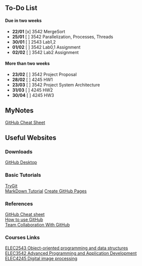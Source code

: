 
## To-Do List
#### Due in two weeks
- **22/01** [x] 3542 MergeSort
- **25/01** [ ] 3542 Parallelization, Processes, Threads 
- **30/01** [ ] 2543 Lab1,2
- **01/02** [ ] 3542 Lab0,1 Assignment
- **02/02** [ ] 3542 Lab2 Assignment

#### More than two weeks
- **23/02** [ ] 3542 Project Proposal
- **28/02** [ ] 4245 HW1
- **23/03** [ ] 3542 Project System Architecture
- **31/03** [ ] 4245 HW2
- **30/04** [ ] 4245 HW3
## MyNotes
[GitHub Cheat Sheet](GitHubCheatSheet.md)

## Useful Websites
### Downloads
[GitHub Desktop](https://desktop.github.com/)
### Basic Tutorials
[TryGit](https://try.github.io/levels/1/challenges/1)  
[MarkDown Tutorial](https://www.markdowntutorial.com/lesson/1/)
[Create GitHub Pages](http://www.cnblogs.com/purediy/archive/2013/03/07/2948892.html)
### References
[GitHub Cheat sheet](https://github.com/tiimgreen/github-cheat-sheet/blob/master/README.zh-tw.md)  
[How to use GitHub](https://github.com/xirong/my-git/blob/master/how-to-use-github.md)  
[Team Collaboration With GitHub](https://code.tutsplus.com/articles/team-collaboration-with-github--net-29876)

### Courses Links
[ELEC2543 Object-oriented programming and data structures](https://learning.hku.hk/courses/course-v1:HKU+ELEC2543+201718/courseware/88af514f0650449683f974f6474e49b2/)  
[ELEC3542 Advanced Programming and Application Development](https://learning.hku.hk/courses/course-v1:HKU+ELEC3542+201718/info)  
[ELEC4245 Digital image processing](https://www.eee.hku.hk/~elec4245/sp18/)
